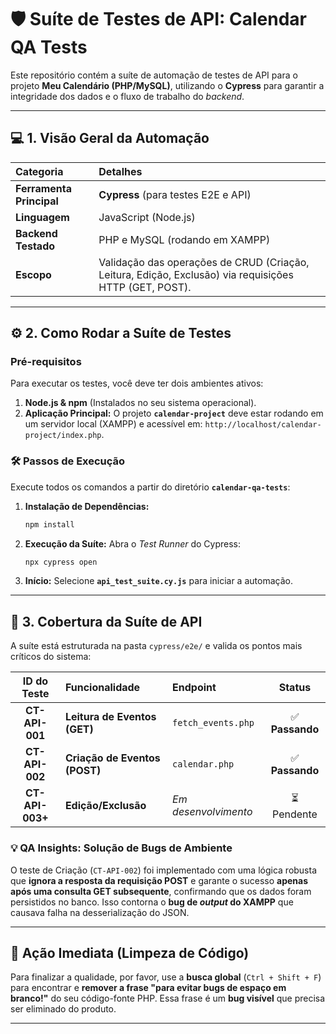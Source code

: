# 🛡️ Suíte de Testes de API: Calendar QA Tests

Este repositório contém a suíte de automação de testes de API para o projeto **Meu Calendário (PHP/MySQL)**, utilizando o **Cypress** para garantir a integridade dos dados e o fluxo de trabalho do *backend*.

---

## 💻 1. Visão Geral da Automação

| Categoria | Detalhes |
| :--- | :--- |
| **Ferramenta Principal** | **Cypress** (para testes E2E e API) |
| **Linguagem** | JavaScript (Node.js) |
| **Backend Testado** | PHP e MySQL (rodando em XAMPP) |
| **Escopo** | Validação das operações de CRUD (Criação, Leitura, Edição, Exclusão) via requisições HTTP (GET, POST). |

---

## ⚙️ 2. Como Rodar a Suíte de Testes

### Pré-requisitos
Para executar os testes, você deve ter dois ambientes ativos:
1.  **Node.js & npm** (Instalados no seu sistema operacional).
2.  **Aplicação Principal:** O projeto **`calendar-project`** deve estar rodando em um servidor local (XAMPP) e acessível em: `http://localhost/calendar-project/index.php`.

### 🛠️ Passos de Execução

Execute todos os comandos a partir do diretório **`calendar-qa-tests`**:

1.  **Instalação de Dependências:**
    ```bash
    npm install
    ```
2.  **Execução da Suíte:**
    Abra o *Test Runner* do Cypress:
    ```bash
    npx cypress open
    ```
3.  **Início:** Selecione **`api_test_suite.cy.js`** para iniciar a automação.

---

## 🎯 3. Cobertura da Suíte de API

A suíte está estruturada na pasta `cypress/e2e/` e valida os pontos mais críticos do sistema:

| ID do Teste | Funcionalidade | Endpoint | Status |
| :---: | :--- | :--- | :---: |
| **CT-API-001** | **Leitura de Eventos (GET)** | `fetch_events.php` | ✅ **Passando** |
| **CT-API-002** | **Criação de Eventos (POST)** | `calendar.php` | ✅ **Passando** |
| **CT-API-003+** | **Edição/Exclusão** | *Em desenvolvimento* | ⏳ Pendente |

### 💡 QA Insights: Solução de Bugs de Ambiente
O teste de Criação (`CT-API-002`) foi implementado com uma lógica robusta que **ignora a resposta da requisição POST** e garante o sucesso **apenas após uma consulta GET subsequente**, confirmando que os dados foram persistidos no banco. Isso contorna o **bug de *output* do XAMPP** que causava falha na desserialização do JSON.

---

## 🚨 Ação Imediata (Limpeza de Código)

Para finalizar a qualidade, por favor, use a **busca global** (`Ctrl + Shift + F`) para encontrar e **remover a frase "para evitar bugs de espaço em branco!"** do seu código-fonte PHP. Essa frase é um **bug visível** que precisa ser eliminado do produto.

---
